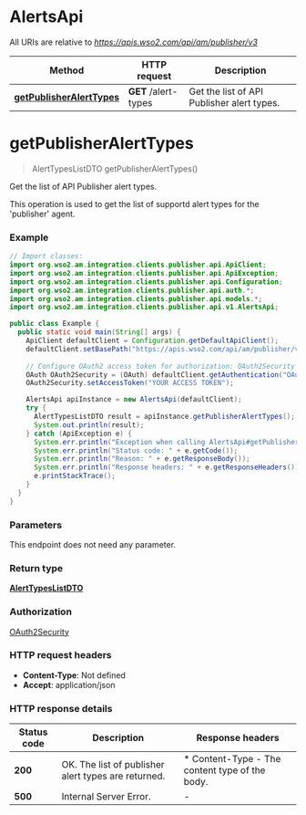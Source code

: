 # AlertsApi

All URIs are relative to *https://apis.wso2.com/api/am/publisher/v3*

Method | HTTP request | Description
------------- | ------------- | -------------
[**getPublisherAlertTypes**](AlertsApi.md#getPublisherAlertTypes) | **GET** /alert-types | Get the list of API Publisher alert types. 


<a name="getPublisherAlertTypes"></a>
# **getPublisherAlertTypes**
> AlertTypesListDTO getPublisherAlertTypes()

Get the list of API Publisher alert types. 

This operation is used to get the list of supportd alert types for the &#39;publisher&#39; agent. 

### Example
```java
// Import classes:
import org.wso2.am.integration.clients.publisher.api.ApiClient;
import org.wso2.am.integration.clients.publisher.api.ApiException;
import org.wso2.am.integration.clients.publisher.api.Configuration;
import org.wso2.am.integration.clients.publisher.api.auth.*;
import org.wso2.am.integration.clients.publisher.api.models.*;
import org.wso2.am.integration.clients.publisher.api.v1.AlertsApi;

public class Example {
  public static void main(String[] args) {
    ApiClient defaultClient = Configuration.getDefaultApiClient();
    defaultClient.setBasePath("https://apis.wso2.com/api/am/publisher/v3");
    
    // Configure OAuth2 access token for authorization: OAuth2Security
    OAuth OAuth2Security = (OAuth) defaultClient.getAuthentication("OAuth2Security");
    OAuth2Security.setAccessToken("YOUR ACCESS TOKEN");

    AlertsApi apiInstance = new AlertsApi(defaultClient);
    try {
      AlertTypesListDTO result = apiInstance.getPublisherAlertTypes();
      System.out.println(result);
    } catch (ApiException e) {
      System.err.println("Exception when calling AlertsApi#getPublisherAlertTypes");
      System.err.println("Status code: " + e.getCode());
      System.err.println("Reason: " + e.getResponseBody());
      System.err.println("Response headers: " + e.getResponseHeaders());
      e.printStackTrace();
    }
  }
}
```

### Parameters
This endpoint does not need any parameter.

### Return type

[**AlertTypesListDTO**](AlertTypesListDTO.md)

### Authorization

[OAuth2Security](../README.md#OAuth2Security)

### HTTP request headers

 - **Content-Type**: Not defined
 - **Accept**: application/json

### HTTP response details
| Status code | Description | Response headers |
|-------------|-------------|------------------|
**200** | OK. The list of publisher alert types are returned.  |  * Content-Type - The content type of the body.  <br>  |
**500** | Internal Server Error. |  -  |

